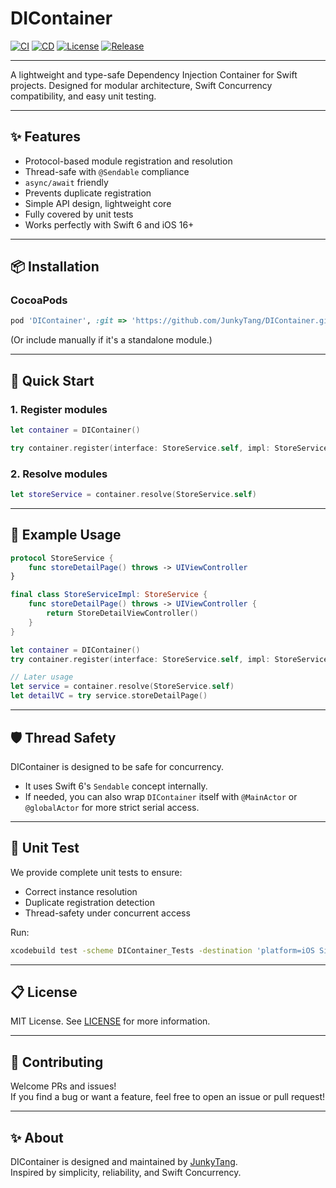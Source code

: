 # DIContainer

[![CI](https://github.com/JunkyTang/DIContainer/actions/workflows/ci.yml/badge.svg)](https://github.com/JunkyTang/DIContainer/actions)  [![CD](https://github.com/JunkyTang/DIContainer/actions/workflows/cd.yml/badge.svg)](https://github.com/JunkyTang/DIContainer/actions)  [![License](https://img.shields.io/github/license/JunkyTang/DIContainer)](https://github.com/JunkyTang/DIContainer/blob/main/LICENSE)  [![Release](https://img.shields.io/github/v/release/JunkyTang/DIContainer)](https://github.com/JunkyTang/DIContainer/releases)

---

A lightweight and type-safe Dependency Injection Container for Swift projects.
Designed for modular architecture, Swift Concurrency compatibility, and easy unit testing.

---

## ✨ Features

- Protocol-based module registration and resolution
- Thread-safe with `@Sendable` compliance
- `async/await` friendly
- Prevents duplicate registration
- Simple API design, lightweight core
- Fully covered by unit tests
- Works perfectly with Swift 6 and iOS 16+

---

## 📦 Installation

### CocoaPods

```ruby
pod 'DIContainer', :git => 'https://github.com/JunkyTang/DIContainer.git', :tag => 'v1.0.0'
```

(Or include manually if it's a standalone module.)

---

## 🚀 Quick Start

### 1. Register modules

```swift
let container = DIContainer()

try container.register(interface: StoreService.self, impl: StoreServiceImpl())
```

### 2. Resolve modules

```swift
let storeService = container.resolve(StoreService.self)
```

---

## 🧹 Example Usage

```swift
protocol StoreService {
    func storeDetailPage() throws -> UIViewController
}

final class StoreServiceImpl: StoreService {
    func storeDetailPage() throws -> UIViewController {
        return StoreDetailViewController()
    }
}

let container = DIContainer()
try container.register(interface: StoreService.self, impl: StoreServiceImpl())

// Later usage
let service = container.resolve(StoreService.self)
let detailVC = try service.storeDetailPage()
```

---

## 🛡️ Thread Safety

DIContainer is designed to be safe for concurrency.

- It uses Swift 6's `Sendable` concept internally.
- If needed, you can also wrap `DIContainer` itself with `@MainActor` or `@globalActor` for more strict serial access.

---

## 🧪 Unit Test

We provide complete unit tests to ensure:

- Correct instance resolution
- Duplicate registration detection
- Thread-safety under concurrent access

Run:

```bash
xcodebuild test -scheme DIContainer_Tests -destination 'platform=iOS Simulator,name=iPhone 14'
```

---

## 📋 License

MIT License. See [LICENSE](./LICENSE) for more information.

---

## 🙌 Contributing

Welcome PRs and issues!  
If you find a bug or want a feature, feel free to open an issue or pull request!

---

## ✨ About

DIContainer is designed and maintained by [JunkyTang](https://github.com/JunkyTang).  
Inspired by simplicity, reliability, and Swift Concurrency.